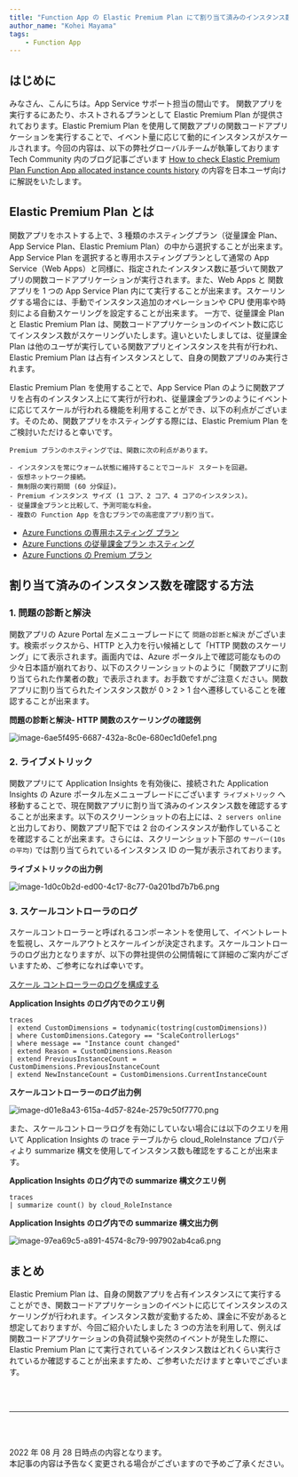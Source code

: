 ```yaml
---
title: "Function App の Elastic Premium Plan にて割り当て済みのインスタンス数を確認する方法"
author_name: "Kohei Mayama"
tags:
    - Function App
---
```


## はじめに
みなさん、こんにちは。App Service サポート担当の間山です。
関数アプリを実行するにあたり、ホストされるプランとして Elastic Premium Plan が提供されております。Elastic Premium Plan を使用して関数アプリの関数コードアプリケーションを実行することで、イベント量に応じて動的にインスタンスがスケールされます。今回の内容は、以下の弊社グローバルチームが執筆しております Tech Community 内のブログ記事ございます
[How to check Elastic Premium Plan Function App allocated instance counts history](https://techcommunity.microsoft.com/t5/apps-on-azure-blog/how-to-check-elastic-premium-plan-function-app-allocated/ba-p/2697852)
の内容を日本ユーザ向けに解説をいたします。

## Elastic Premium Plan とは
関数アプリをホストする上で、3 種類のホスティングプラン（従量課金 Plan、App Service Plan、Elastic Premium Plan）の中から選択することが出来ます。App Service Plan を選択すると専用ホスティングプランとして通常の App Service（Web Apps）と同様に、指定されたインスタンス数に基づいて関数アプリの関数コードアプリケーションが実行されます。また、Web Apps と 関数アプリを 1 つの App Service Plan 内にて実行することが出来ます。スケーリングする場合には、手動でインスタンス追加のオペレーションや CPU 使用率や時刻による自動スケーリングを設定することが出来ます。
一方で、従量課金 Plan と Elastic Premium Plan は、関数コードアプリケーションのイベント数に応じてインスタンス数がスケーリングいたします。違いといたしましては、従量課金 Plan は他のユーザが実行している関数アプリとインスタンスを共有が行われ、Elastic Premium Plan は占有インスタンスとして、自身の関数アプリのみ実行されます。

Elastic Premium Plan を使用することで、App Service Plan のように関数アプリを占有のインスタンス上にて実行が行われ、従量課金プランのようにイベントに応じてスケールが行われる機能を利用することができ、以下の利点がございます。そのため、関数アプリをホスティングする際には、Elastic Premium Plan をご検討いただけると幸いです。

```
Premium プランのホスティングでは、関数に次の利点があります。

- インスタンスを常にウォーム状態に維持することでコールド スタートを回避。
- 仮想ネットワーク接続。
- 無制限の実行期間 (60 分保証)。
- Premium インスタンス サイズ (1 コア、2 コア、4 コアのインスタンス)。
- 従量課金プランと比較して、予測可能な料金。
- 複数の Function App を含むプランでの高密度アプリ割り当て。
```

- [Azure Functions の専用ホスティング プラン](https://docs.microsoft.com/ja-jp/azure/azure-functions/dedicated-plan)
- [Azure Functions の従量課金プラン ホスティング](https://docs.microsoft.com/ja-jp/azure/azure-functions/consumption-plan)
- [Azure Functions の Premium プラン](https://docs.microsoft.com/ja-jp/azure/azure-functions/functions-premium-plan?tabs=portal)


## 割り当て済みのインスタンス数を確認する方法
### 1. 問題の診断と解決
関数アプリの Azure Portal 左メニューブレードにて `問題の診断と解決` がございます。検索ボックスから、HTTP と入力を行い候補として「HTTP 関数のスケーリング」にて表示されます。画面内では、Azure ポータル上で確認可能なものの少々日本語が崩れており、以下のスクリーンショットのように「関数アプリに割り当てられた作業者の数」で表示されます。お手数ですがご注意ください。関数アプリに割り当てられたインスタンス数が 0 > 2 > 1 台へ遷移していることを確認することが出来ます。

**問題の診断と解決- HTTP 関数のスケーリングの確認例**

![image-6ae5f495-6687-432a-8c0e-680ec1d0efe1.png]({{site.baseurl}}/media/2022/08/image-6ae5f495-6687-432a-8c0e-680ec1d0efe1.png)


### 2. ライブメトリック
関数アプリにて Application Insights を有効後に、接続された Application Insights の Azure ポータル左メニューブレードにございます `ライブメトリック` へ移動することで、現在関数アプリに割り当て済みのインスタンス数を確認するすることが出来ます。以下のスクリーンショットの右上には、`2 servers online` と出力しており、関数アプリ配下では 2 台のインスタンスが動作していることを確認することが出来ます。さらには、スクリーンショット下部の `サーバー(10s の平均)` では割り当てられているインスタンス ID の一覧が表示されております。

**ライブメトリックの出力例**

![image-1d0c0b2d-ed00-4c17-8c77-0a201bd7b7b6.png]({{site.baseurl}}/media/2022/08/image-1d0c0b2d-ed00-4c17-8c77-0a201bd7b7b6.png)

### 3. スケールコントローラのログ
スケールコントローラーと呼ばれるコンポーネントを使用して、イベントレートを監視し、スケールアウトとスケールインが決定されます。スケールコントローラのログ出力となりますが、以下の弊社提供の公開情報にて詳細のご案内がございますため、ご参考になれば幸いです。

[スケール コントローラーのログを構成する](https://docs.microsoft.com/ja-jp/azure/azure-functions/configure-monitoring?tabs=v2#configure-scale-controller-logs)

**Application Insights のログ内でのクエリ例**

```
traces
| extend CustomDimensions = todynamic(tostring(customDimensions))
| where CustomDimensions.Category == "ScaleControllerLogs"
| where message == "Instance count changed"
| extend Reason = CustomDimensions.Reason
| extend PreviousInstanceCount = CustomDimensions.PreviousInstanceCount
| extend NewInstanceCount = CustomDimensions.CurrentInstanceCount
```

**スケールコントローラーのログ出力例**

![image-d01e8a43-615a-4d57-824e-2579c50f7770.png]({{site.baseurl}}/media/2022/08/image-d01e8a43-615a-4d57-824e-2579c50f7770.png)


また、スケールコントローラログを有効にしていない場合には以下のクエリを用いて Application Insights の trace テーブルから cloud_RoleInstance プロパティより summarize 構文を使用してインスタンス数も確認をすることが出来ます。

**Application Insights のログ内での summarize 構文クエリ例**

```
traces
| summarize count() by cloud_RoleInstance
```

**Application Insights のログ内での summarize 構文出力例**

![image-97ea69c5-a891-4574-8c79-997902ab4ca6.png]({{site.baseurl}}/media/2022/08/image-97ea69c5-a891-4574-8c79-997902ab4ca6.png)


## まとめ
Elastic Premium Plan は、自身の関数アプリを占有インスタンスにて実行することができ、関数コードアプリケーションのイベントに応じてインスタンスのスケーリングが行われます。インスタンス数が変動するため、課金に不安があると想定しておりますが、今回ご紹介いたしました 3 つの方法を利用して、例えば関数コードアプリケーションの負荷試験や突然のイベントが発生した際に、Elastic Premium Plan にて実行されているインスタンス数はどれくらい実行されているか確認することが出来ますため、ご参考いただけますと幸いでございます。


<br>
<br>

---

<br>
<br>

2022 年 08 月 28 日時点の内容となります。<br>
本記事の内容は予告なく変更される場合がございますので予めご了承ください。

<br>
<br>